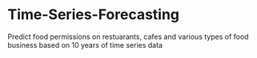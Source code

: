 # Time-Series-Forecasting
Predict food permissions on restuarants, cafes and various types of food business based on 10 years of time series data
